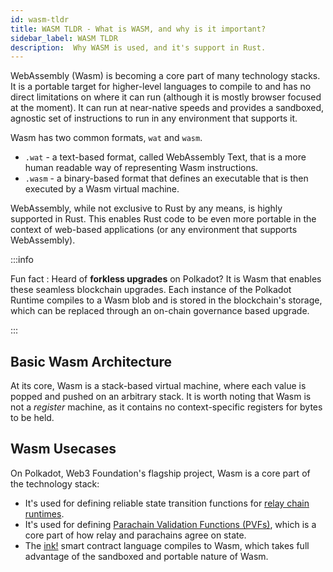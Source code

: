 ```yaml
---
id: wasm-tldr
title: WASM TLDR - What is WASM, and why is it important?
sidebar_label: WASM TLDR
description:  Why WASM is used, and it's support in Rust.
---
```


WebAssembly (Wasm) is becoming a core part of many technology stacks.  It is a portable target for higher-level languages to compile to and has no direct limitations on where it can run (although it is mostly browser focused at the moment).  It can run at near-native speeds and provides a sandboxed, agnostic set of instructions to run in any environment that supports it.

Wasm has two common formats, `wat` and `wasm`.  

- `.wat` - a text-based format, called WebAssembly Text, that is a more human readable way of representing Wasm instructions.
- `.wasm` - a binary-based format that defines an executable that is then executed by a Wasm virtual machine.

WebAssembly, while not exclusive to Rust by any means, is highly supported in Rust.  This enables Rust code to be even more portable in the context of web-based applications (or any environment that supports WebAssembly).

:::info 

Fun fact : Heard of **forkless upgrades** on Polkadot? It is Wasm that enables these seamless blockchain upgrades. Each instance of the Polkadot Runtime compiles to a Wasm blob and is stored in the blockchain's storage, which can be replaced through an on-chain governance based upgrade. 

:::

## Basic Wasm Architecture

At its core, Wasm is a stack-based virtual machine, where each value is popped and pushed on an arbitrary stack. It is worth noting that Wasm is not a *register* machine, as it contains no context-specific registers for bytes to be held.

## Wasm Usecases

On Polkadot, Web3 Foundation's flagship project, Wasm is a core part of the technology stack:

- It's used for defining reliable state transition functions for [relay chain runtimes](https://wiki.polkadot.network/docs/glossary#runtime).
- It's used for defining [Parachain Validation Functions (PVFs)](https://wiki.polkadot.network/docs/learn-parachains-protocol), which is a core part of how relay and parachains agree on state.
- The [ink!](https://use.ink/) smart contract language compiles to Wasm, which takes full advantage of the sandboxed and portable nature of Wasm.


